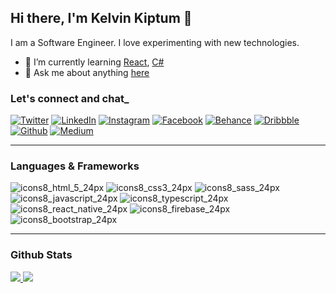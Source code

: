 ## Hi there, I'm Kelvin Kiptum 👋
I am a Software Engineer. I love experimenting with new technologies.
- 🏫 I’m currently learning [React](https://reactjs.org/), [C#](https://docs.microsoft.com/en-us/dotnet/csharp/) 
- 💬 Ask me about anything [here](https://github.com/kelvink96/kelvink96/issues)

### Let's connect and chat_
[![Twitter](https://user-images.githubusercontent.com/26582923/161824449-27ae496c-9e25-42d2-828f-3598a5e48c7b.png "Twitter")](https://twitter.com/kelvink_96 "Twitter")
[![LinkedIn](https://user-images.githubusercontent.com/26582923/161824990-2852597d-d5e1-418f-ad91-0e0163f6e862.png "LinkedIn")](https://www.linkedin.com/in/kelvink96/ "LinkedIn")
[![Instagram](https://user-images.githubusercontent.com/26582923/161825016-f2b24ae5-30d2-40e9-8d56-20c588270f2c.png "Instagram")](https://www.instagram.com/kelvink_96/ "Instagram")
[![Facebook](https://user-images.githubusercontent.com/26582923/161825048-0d766c58-06d4-4749-83dc-215eaa937d3f.png "Facebook")](https://www.facebook.com/kelvinkk96 "Facebook")
[![Behance](https://user-images.githubusercontent.com/26582923/161825067-9f258b76-29fb-46e1-9557-76134f2d5008.png "Behance")](https://www.behance.net/kelvink96 "Behance")
[![Dribbble](https://user-images.githubusercontent.com/26582923/161825090-f7451e92-a897-4b77-926b-55e1afe36ac9.png "Dribbble")](https://dribbble.com/kelvink96 "Dribbble")
[![Github](https://user-images.githubusercontent.com/26582923/161825122-51cee403-f702-49c7-81be-5fe06ebbdb64.png "Github")](https://github.com/kelvink96/kelvink96 "Github")
[![Medium](https://user-images.githubusercontent.com/26582923/161825134-12aef059-eba6-46f0-a01b-68341eeeced9.png "Medium")](https://medium.com/@kelvink96 "Medium")

***

### Languages & Frameworks
![icons8_html_5_24px](https://user-images.githubusercontent.com/26582923/161826345-89facc57-a966-48db-8e3a-d89a0b8b1ba8.png)
![icons8_css3_24px](https://user-images.githubusercontent.com/26582923/161826360-e8e7f81d-c8c4-40bf-8ca1-bc30fac207ad.png)
![icons8_sass_24px](https://user-images.githubusercontent.com/26582923/161826380-1de5840b-2ab3-4049-8129-42fb71f45e1c.png)
![icons8_javascript_24px](https://user-images.githubusercontent.com/26582923/161826421-714621ab-e6ff-49cd-bc11-ee12f455bee5.png)
![icons8_typescript_24px](https://user-images.githubusercontent.com/26582923/161826441-655e27ec-428f-4171-a0bf-45caa389843d.png)
![icons8_react_native_24px](https://user-images.githubusercontent.com/26582923/161826475-b74a4e3b-8c85-450c-b1b2-93bb6f1de32c.png)
![icons8_firebase_24px](https://user-images.githubusercontent.com/26582923/161826559-39fe25a0-f548-4627-961c-22a2dc8e9fcd.png)
![icons8_bootstrap_24px](https://user-images.githubusercontent.com/26582923/161826652-54422dfa-1b23-446a-b5d5-484ebc125bd6.png)

***

### Github Stats
[![](https://github-readme-stats.vercel.app/api?username=kelvink96&theme=yeblu&show_icons=true&count_private=true) ](https://github.com/kelvink96/github-readme-stats)
[![](https://github-readme-stats.vercel.app/api/top-langs/?username=kelvink96&theme=yeblu&layout=compact)](https://github.com/kelvink96/github-readme-stats) 
